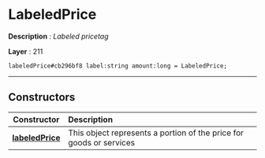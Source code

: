 # LabeledPrice

**Description** : *Labeled pricetag*

**Layer** : 211

```tl
labeledPrice#cb296bf8 label:string amount:long = LabeledPrice;
```

---

## Constructors

| Constructor | Description |
| :---: | :--- |
| [**labeledPrice**](constructor/labeledPrice) | This object represents a portion of the price for goods or services |